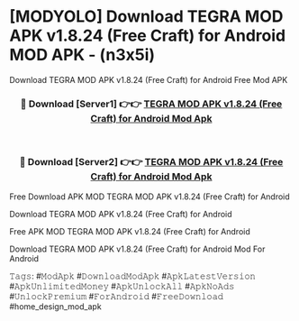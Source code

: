 # [MODYOLO] Download TEGRA MOD APK v1.8.24 (Free Craft) for Android MOD APK - (n3x5i)
Download TEGRA MOD APK v1.8.24 (Free Craft) for Android Free Mod APK

<div align="center">
<h3>🔴 Download [Server1] 👉👉 <a href="https://apk-comot.site?title=TEGRA_MOD_APK_v1.8.24_(Free_Craft)_for_Android">TEGRA MOD APK v1.8.24 (Free Craft) for Android Mod Apk</a></h3><br>

<h3>🔴 Download [Server2] 👉👉 <a href="https://apk-comot.site?title=TEGRA_MOD_APK_v1.8.24_(Free_Craft)_for_Android">TEGRA MOD APK v1.8.24 (Free Craft) for Android Mod Apk</a></h3>
</div>


Free Download APK MOD TEGRA MOD APK v1.8.24 (Free Craft) for Android

Download TEGRA MOD APK v1.8.24 (Free Craft) for Android 

Free APK MOD TEGRA MOD APK v1.8.24 (Free Craft) for Android 

Download TEGRA MOD APK v1.8.24 (Free Craft) for Android Mod For Android

𝚃𝚊𝚐𝚜: #𝙼𝚘𝚍𝙰𝚙𝚔 #𝙳𝚘𝚠𝚗𝚕𝚘𝚊𝚍𝙼𝚘𝚍𝙰𝚙𝚔 #𝙰𝚙𝚔𝙻𝚊𝚝𝚎𝚜𝚝𝚅𝚎𝚛𝚜𝚒𝚘𝚗 #𝙰𝚙𝚔𝚄𝚗𝚕𝚒𝚖𝚒𝚝𝚎𝚍𝙼𝚘𝚗𝚎𝚢 #𝙰𝚙𝚔𝚄𝚗𝚕𝚘𝚌𝚔𝙰𝚕𝚕 #𝙰𝚙𝚔𝙽𝚘𝙰𝚍𝚜 #𝚄𝚗𝚕𝚘𝚌𝚔𝙿𝚛𝚎𝚖𝚒𝚞𝚖 #𝙵𝚘𝚛𝙰𝚗𝚍𝚛𝚘𝚒𝚍 #𝙵𝚛𝚎𝚎𝙳𝚘𝚠𝚗𝚕𝚘𝚊𝚍 #home_design_mod_apk